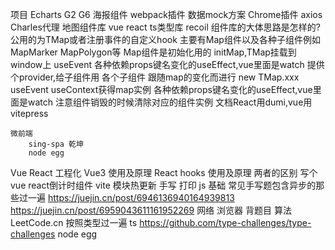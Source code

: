 项目
    Echarts G2 G6
    海报组件
        webpack插件
    数据mock方案
        Chrome插件
        axios
        Charles代理
    地图组件库
        vue
        react
        ts类型库
        recoil
        组件库的大体思路是怎样的?
            公用的为TMap或者注册事件的自定义hook
            主要有Map组件以及各种子组件例如MapMarker MapPolygon等
            Map组件是初始化用的
                initMap,TMap挂载到window上
                useEvent
                各种依赖props键名变化的useEffect,vue里面是watch
                提供个provider,给子组件用
            各个子组件
                跟随map的变化而进行 new TMap.xxx
                useEvent
                useContext获得map实例
                各种依赖props键名变化的useEffect,vue里面是watch
                注意组件销毁的时候清除对应的组件实例
            文档React用dumi,vue用vitepress

    微前端
        sing-spa 乾坤
        node egg
Vue React 工程化
    Vue3 使用及原理
    React hooks 使用及原理
    两者的区别
    写个vue react倒计时组件
    vite 模块热更新
手写 打印 js 基础
    常见手写题包含异步的那些过一遍
    <https://juejin.cn/post/6946136940164939813>
    <https://juejin.cn/post/6959043611161952269>
网络 浏览器
    背题目
算法
    LeetCode.cn 按照类型过一遍
ts
    <https://github.com/type-challenges/type-challenges>
node
    egg
